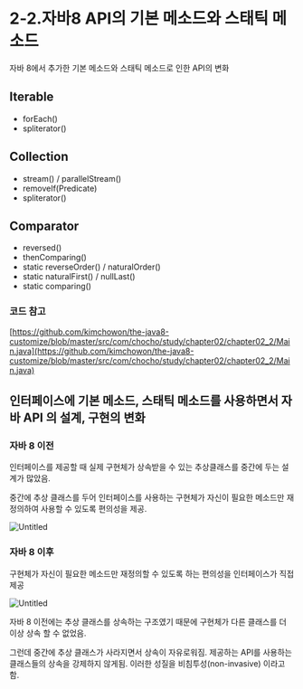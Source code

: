 # 2-2.자바8 API의 기본 메소드와 스태틱 메소드

자바 8에서 추가한 기본 메소드와 스태틱 메소드로 인한 API의 변화

## Iterable

- forEach()
- spliterator()

## Collection

- stream() / parallelStream()
- removeIf(Predicate)
- spliterator()

## Comparator

- reversed()
- thenComparing()
- static reverseOrder() / naturalOrder()
- static naturalFirst() / nullLast()
- static comparing()

### 코드 참고

[https://github.com/kimchowon/the-java8-customize/blob/master/src/com/chocho/study/chapter02/chapter02_2/Main.java](https://github.com/kimchowon/the-java8-customize/blob/master/src/com/chocho/study/chapter02/chapter02_2/Main.java)

## 인터페이스에 기본 메소드, 스태틱 메소드를 사용하면서 자바 API 의 설계, 구현의 변화

### 자바 8 이전

인터페이스를 제공할 때 실제 구현체가 상속받을 수 있는 추상클래스를 중간에 두는 설계가 많았음.

중간에 추상 클래스를 두어 인터페이스를 사용하는 구현체가 자신이 필요한 메소드만 재정의하여 사용할 수 있도록 편의성을 제공.

![Untitled](https://s3-us-west-2.amazonaws.com/secure.notion-static.com/9fccc046-4cc6-4be9-bb3c-bc034e95ff15/Untitled.png)

### 자바 8 이후

구현체가 자신이 필요한 메소드만 재정의할 수 있도록 하는 편의성을 인터페이스가 직접 제공

![Untitled](https://s3-us-west-2.amazonaws.com/secure.notion-static.com/9d028d6a-2296-483f-a551-2d0b17660ef9/Untitled.png)

자바 8 이전에는 추상 클래스를 상속하는 구조였기 때문에 구현체가 다른 클래스를 더 이상 상속 할 수 없었음. 

그런데 중간에 추상 클래스가 사라지면서 상속이 자유로워짐. 제공하는 API를 사용하는 클래스들의 상속을 강제하지 않게됨. 이러한 성질을 비침투성(non-invasive) 이라고 함.